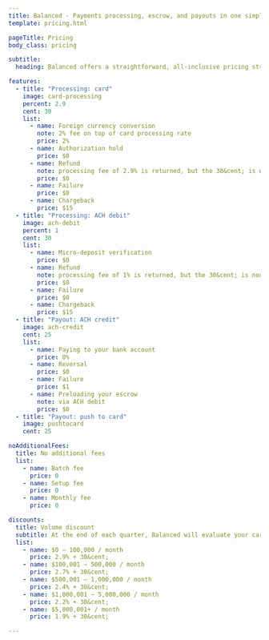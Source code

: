 ```yaml
---
title: Balanced - Payments processing, escrow, and payouts in one simple API | Pricing
template: pricing.html

pageTitle: Pricing
body_class: pricing

subtitle:
  heading: Balanced offers a straightforward, all-inclusive pricing structure. <br>No setup costs. No monthly contract. No hidden fees.

features:
  - title: "Processing: card"
    image: card-processing
    percent: 2.9
    cent: 30
    list:
      - name: Foreign currency conversion
        note: 2% fee on top of card processing rate
        price: 2%
      - name: Authorization hold
        price: $0
      - name: Refund
        note: processing fee of 2.9% is returned, but the 30&cent; is non-refundable
        price: $0
      - name: Failure
        price: $0
      - name: Chargeback
        price: $15
  - title: "Processing: ACH debit"
    image: ach-debit
    percent: 1
    cent: 30
    list:
      - name: Micro-deposit verification
        price: $0
      - name: Refund
        note: processing fee of 1% is returned, but the 30&cent; is non-refundable
        price: $0
      - name: Failure
        price: $0
      - name: Chargeback
        price: $15
  - title: "Payout: ACH credit"
    image: ach-credit
    cent: 25
    list:
      - name: Paying to your bank account
        price: 0%
      - name: Reversal
        price: $0
      - name: Failure
        price: $1
      - name: Preloading your escrow
        note: via ACH debit
        price: $0
  - title: "Payout: push to card"
    image: pushtocard
    cent: 25

noAdditionalFees:
  title: No additional fees
  list:
    - name: Batch fee
      price: 0
    - name: Setup fee
      price: 0
    - name: Monthly fee
      price: 0

discounts:
  title: Volume discount
  subtitle: At the end of each quarter, Balanced will evaluate your card processing volume from the past three months, take the average, and assign a new tier based on that. The review dates are Jan 1, Apr 1, Jul 1, and Oct 1. The new pricing tier will be in place until the next review date.
  list:
    - name: $0 – 100,000 / month
      price: 2.9% + 30&cent;
    - name: $100,001 – 500,000 / month
      price: 2.7% + 30&cent;
    - name: $500,001 – 1,000,000 / month
      price: 2.4% + 30&cent;
    - name: $1,000,001 – 5,000,000 / month
      price: 2.2% + 30&cent;
    - name: $5,000,001+ / month
      price: 1.9% + 30&cent;

---
```

